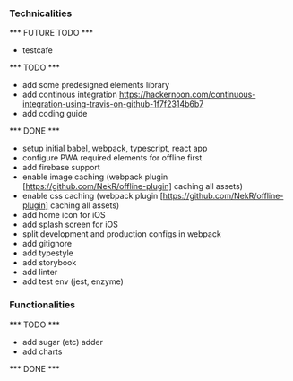 ### Technicalities
*** FUTURE TODO ***
- testcafe 

*** TODO ***
- add some predesigned elements library
- add continous integration
    https://hackernoon.com/continuous-integration-using-travis-on-github-1f7f2314b6b7
- add coding guide

*** DONE ***
- setup initial babel, webpack, typescript, react app
- configure PWA required elements for offline first
- add firebase support
- enable image caching (webpack plugin [https://github.com/NekR/offline-plugin] caching all assets)
- enable css caching (webpack plugin [https://github.com/NekR/offline-plugin] caching all assets)
- add home icon for iOS
- add splash screen for iOS
- split development and production configs in webpack
- add gitignore
- add typestyle
- add storybook
- add linter
- add test env (jest, enzyme)

### Functionalities
*** TODO ***
- add sugar (etc) adder
- add charts

*** DONE ***